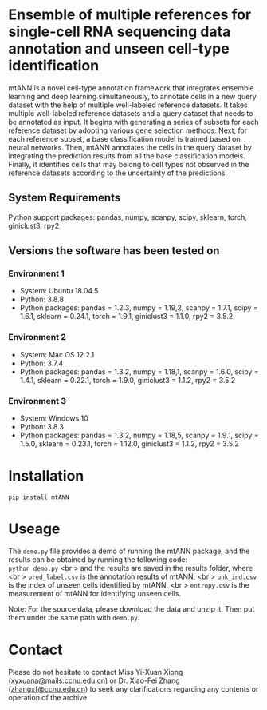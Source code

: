 # Ensemble of multiple references for single-cell RNA sequencing data annotation and unseen cell-type identification

mtANN is a novel cell-type annotation frameworkthat integrates ensemble learning and deep learningsimultaneously, to annotate cells in a new query dataset with the help of multiple well-labeled reference datasets. It takes multiple well-labeled reference datasets and a query dataset that needs to be annotated as input. It begins with generating a series of subsets for each reference dataset by adopting various gene selection methods. Next, for each reference subset, a base classification model is trained based on neural networks. Then, mtANN annotates the cells in the query dataset by integrating the prediction results from all the base classification models. Finally, it identifies cells that may belong to cell types not observed in the reference datasets according to the uncertainty of the predictions.

## System Requirements

Python support packages: pandas, numpy, scanpy, scipy, sklearn, torch, giniclust3, rpy2

## Versions the software has been tested on

### Environment 1
- System: Ubuntu 18.04.5
- Python: 3.8.8
- Python packages: pandas = 1.2.3, numpy = 1.19,2, scanpy = 1.7.1, scipy = 1.6.1, sklearn = 0.24.1, torch = 1.9.1, giniclust3 = 1.1.0, rpy2 = 3.5.2

### Environment 2
- System: Mac OS 12.2.1
- Python: 3.7.4
- Python packages: pandas = 1.3.2, numpy = 1.18,1, scanpy = 1.6.0, scipy = 1.4.1, sklearn = 0.22.1, torch = 1.9.0, giniclust3 = 1.1.2, rpy2 = 3.5.2

### Environment 3
- System: Windows 10
- Python: 3.8.3
- Python packages: pandas = 1.3.2, numpy = 1.18,5, scanpy = 1.9.1, scipy = 1.5.0, sklearn = 0.23.1, torch = 1.12.0, giniclust3 = 1.1.2, rpy2 = 3.5.2

# Installation

`pip install mtANN`

# Useage

The `demo.py` file provides a demo of running the mtANN package, and the results can be obtained by running the following code:  
`python demo.py` <br \> and the results are saved in the results folder, where <br \> 
`pred_label.csv` is the annotation results of mtANN, <br \> 
 `unk_ind.csv` is the index of unseen cells identified by mtANN, <br \> 
 `entropy.csv` is the measurement of mtANN for identifying unseen cells.
 
Note: For the source data, please download the data and unzip it. Then put them under the same path with `demo.py`.
 
# Contact

Please do not hesitate to contact Miss Yi-Xuan Xiong ([xyxuana@mails.ccnu.edu.cn](xyxuana@mails.ccnu.edu.cn)) or Dr. Xiao-Fei Zhang ([zhangxf@ccnu.edu.cn](zhangxf@ccnu.edu.cn)) to seek any clarifications regarding any contents or operation of the archive.




